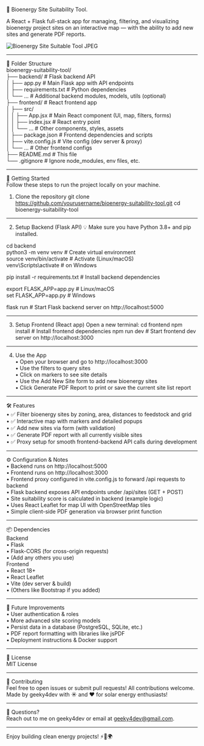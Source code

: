 🌿 Bioenergy Site Suitability Tool.  

A React + Flask full-stack app for managing, filtering, and visualizing bioenergy project sites on an interactive map — with the ability to add new sites and generate PDF reports.

![Bioenergy Site Suitable Tool JPEG](https://github.com/user-attachments/assets/4044a431-d772-452c-b6bb-5bafb34ea89a)

________________________________________
📁 Folder Structure  
bioenergy-suitability-tool/  
├── backend/                # Flask backend API  
│   ├── app.py              # Main Flask app with API endpoints   
│   ├── requirements.txt    # Python dependencies  
│   └── ...                 # Additional backend modules, models, utils (optional)  
├── frontend/               # React frontend app  
│   ├── src/  
│   │   ├── App.jsx         # Main React component (UI, map, filters, forms)  
│   │   ├── index.jsx       # React entry point  
│   │   └── ...             # Other components, styles, assets  
│   ├── package.json        # Frontend dependencies and scripts  
│   ├── vite.config.js      # Vite config (dev server & proxy)  
│   └── ...                 # Other frontend configs  
├── README.md               # This file  
└── .gitignore              # Ignore node_modules, env files, etc. 
________________________________________
🚀 Getting Started  
Follow these steps to run the project locally on your machine.
1. Clone the repository
git clone https://github.com/yourusername/bioenergy-suitability-tool.git
cd bioenergy-suitability-tool
________________________________________
2. Setup Backend (Flask API)
💡 Make sure you have Python 3.8+ and pip installed.
  
cd backend      
python3 -m venv venv               # Create virtual environment  
source venv/bin/activate           # Activate (Linux/macOS)  
venv\Scripts\activate              # on Windows  

pip install -r requirements.txt    # Install backend dependencies  

export FLASK_APP=app.py            # Linux/macOS  
set FLASK_APP=app.py               # Windows  

flask run                          # Start Flask backend server on http://localhost:5000  
________________________________________
3. Setup Frontend (React app)
Open a new terminal:
cd frontend
npm install                     # Install frontend dependencies
npm run dev                     # Start frontend dev server on http://localhost:3000
________________________________________
4. Use the App  
•	Open your browser and go to http://localhost:3000  
•	Use the filters to query sites  
•	Click on markers to see site details  
•	Use the Add New Site form to add new bioenergy sites  
•	Click Generate PDF Report to print or save the current site list report  
________________________________________
🛠 Features  
•	✅ Filter bioenergy sites by zoning, area, distances to feedstock and grid  
•	✅ Interactive map with markers and detailed popups  
•	✅ Add new sites via form (with validation)  
•	✅ Generate PDF report with all currently visible sites  
•	✅ Proxy setup for smooth frontend-backend API calls during development  
________________________________________
⚙️ Configuration & Notes  
•	Backend runs on http://localhost:5000  
•	Frontend runs on http://localhost:3000  
•	Frontend proxy configured in vite.config.js to forward /api requests to backend  
•	Flask backend exposes API endpoints under /api/sites (GET + POST)  
•	Site suitability score is calculated in backend (example logic)  
•	Uses React Leaflet for map UI with OpenStreetMap tiles  
•	Simple client-side PDF generation via browser print function  
________________________________________
📦 Dependencies  
Backend  
•	Flask  
•	Flask-CORS (for cross-origin requests)  
•	(Add any others you use)  
Frontend  
•	React 18+  
•	React Leaflet  
•	Vite (dev server & build)  
•	(Others like Bootstrap if you added)  
________________________________________
🔮 Future Improvements  
•	User authentication & roles  
•	More advanced site scoring models  
•	Persist data in a database (PostgreSQL, SQLite, etc.)  
•	PDF report formatting with libraries like jsPDF  
•	Deployment instructions & Docker support  
________________________________________
📄 License  
MIT License 
________________________________________
🙌 Contributing  
Feel free to open issues or submit pull requests! All contributions welcome.  
Made by geeky4dev with ☀️ and ❤️ for solar energy enthusiasts!  
________________________________________
💬 Questions?  
Reach out to me on geeky4dev or email at geeky4dev@gmail.com.  
________________________________________
Enjoy building clean energy projects! ⚡🌱🌍  



